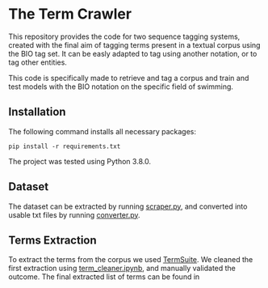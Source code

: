 # The Term Crawler
This repository provides the code for two sequence tagging systems, created with the final aim of tagging terms present in a textual corpus using the BIO tag set. It can be easly adapted to tag using another notation, or to tag other entities.

This code is specifically made to retrieve and tag a corpus and train and test models with the BIO notation on the specific field of swimming.

## Installation
The following command installs all necessary packages:

`pip install -r requirements.txt`

The project was tested using Python 3.8.0.

## Dataset
The dataset can be extracted by running [scraper.py](https://github.com/Dodo-s95/the-term-crawler/blob/main/scraper.py), and converted into usable txt files by running [converter.py](https://github.com/Dodo-s95/the-term-crawler/blob/main/converter.py).

## Terms Extraction
To extract the terms from the corpus we used [TermSuite](http://termsuite.github.io/). We cleaned the first extraction using [term_cleaner.ipynb](https://github.com/Dodo-s95/the-term-crawler/blob/main/term_cleaner.ipynb), and manually validated the outcome. The final extracted list of terms can be found in 
